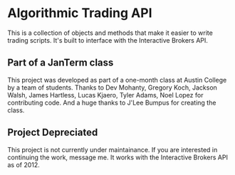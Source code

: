 # Algorithmic Trading API
This is a collection of objects and methods that make it easier to write trading scripts. It's built to interface with the Interactive Brokers API.

## Part of a JanTerm class
This project was developed as part of a one-month class at Austin College by a team of students. Thanks to Dev Mohanty, Gregory Koch, Jackson Walsh, James Hartless, Lucas Kjaero, Tyler Adams, Noel Lopez for contributing code. And a huge thanks to J'Lee Bumpus for creating the class. 

## Project Depreciated
This project is not currently under maintainance. If you are interested in continuing the work, message me. It works with the Interactive Brokers API as of 2012.
